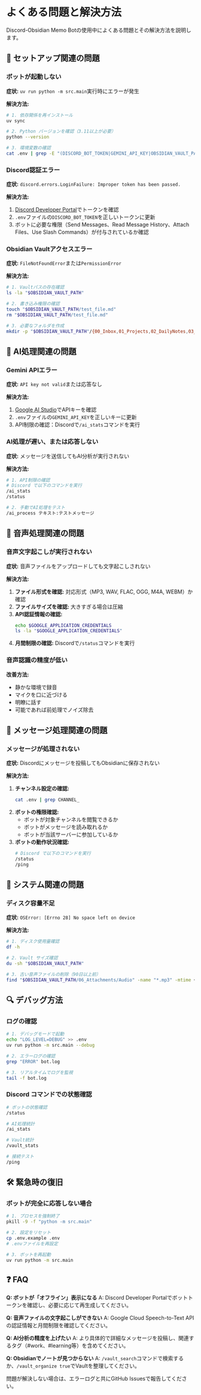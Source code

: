 # よくある問題と解決方法

Discord-Obsidian Memo Botの使用中によくある問題とその解決方法を説明します。

## 🚀 セットアップ関連の問題

### ボットが起動しない

**症状:** `uv run python -m src.main`実行時にエラーが発生

**解決方法:**
```bash
# 1. 依存関係を再インストール
uv sync

# 2. Python バージョンを確認（3.11以上が必要）
python --version

# 3. 環境変数の確認
cat .env | grep -E "(DISCORD_BOT_TOKEN|GEMINI_API_KEY|OBSIDIAN_VAULT_PATH)"
```

### Discord認証エラー

**症状:** `discord.errors.LoginFailure: Improper token has been passed.`

**解決方法:**
1. [Discord Developer Portal](https://discord.com/developers/applications)でトークンを確認
2. `.env`ファイルの`DISCORD_BOT_TOKEN`を正しいトークンに更新
3. ボットに必要な権限（Send Messages、Read Message History、Attach Files、Use Slash Commands）が付与されているか確認

### Obsidian Vaultアクセスエラー

**症状:** `FileNotFoundError`または`PermissionError`

**解決方法:**
```bash
# 1. Vaultパスの存在確認
ls -la "$OBSIDIAN_VAULT_PATH"

# 2. 書き込み権限の確認
touch "$OBSIDIAN_VAULT_PATH/test_file.md"
rm "$OBSIDIAN_VAULT_PATH/test_file.md"

# 3. 必要なフォルダを作成
mkdir -p "$OBSIDIAN_VAULT_PATH"/{00_Inbox,01_Projects,02_DailyNotes,03_Ideas,04_Archive,05_Resources,06_Finance,07_Tasks,08_Health,99_Meta}
```

## 🤖 AI処理関連の問題

### Gemini APIエラー

**症状:** `API key not valid`または応答なし

**解決方法:**
1. [Google AI Studio](https://aistudio.google.com/)でAPIキーを確認
2. `.env`ファイルの`GEMINI_API_KEY`を正しいキーに更新
3. API制限の確認：Discordで`/ai_stats`コマンドを実行

### AI処理が遅い、または応答しない

**症状:** メッセージを送信してもAI分析が実行されない

**解決方法:**
```bash
# 1. API制限の確認
# Discord で以下のコマンドを実行
/ai_stats
/status

# 2. 手動でAI処理をテスト
/ai_process テキスト:テストメッセージ
```

## 🎤 音声処理関連の問題

### 音声文字起こしが実行されない

**症状:** 音声ファイルをアップロードしても文字起こしされない

**解決方法:**
1. **ファイル形式を確認:** 対応形式（MP3, WAV, FLAC, OGG, M4A, WEBM）か確認
2. **ファイルサイズを確認:** 大きすぎる場合は圧縮
3. **API認証情報の確認:**
   ```bash
   echo $GOOGLE_APPLICATION_CREDENTIALS
   ls -la "$GOOGLE_APPLICATION_CREDENTIALS"
   ```
4. **月間制限の確認:** Discordで`/status`コマンドを実行

### 音声認識の精度が低い

**改善方法:**
- 静かな環境で録音
- マイクを口に近づける
- 明瞭に話す
- 可能であれば前処理でノイズ除去

## 📝 メッセージ処理関連の問題

### メッセージが処理されない

**症状:** Discordにメッセージを投稿してもObsidianに保存されない

**解決方法:**
1. **チャンネル設定の確認:**
   ```bash
   cat .env | grep CHANNEL_
   ```
2. **ボットの権限確認:**
   - ボットが対象チャンネルを閲覧できるか
   - ボットがメッセージを読み取れるか
   - ボットが当該サーバーに参加しているか
3. **ボットの動作状況確認:**
   ```bash
   # Discord で以下のコマンドを実行
   /status
   /ping
   ```

## 🔧 システム関連の問題

### ディスク容量不足

**症状:** `OSError: [Errno 28] No space left on device`

**解決方法:**
```bash
# 1. ディスク使用量確認
df -h

# 2. Vault サイズ確認
du -sh "$OBSIDIAN_VAULT_PATH"

# 3. 古い音声ファイルの削除（90日以上前）
find "$OBSIDIAN_VAULT_PATH/06_Attachments/Audio" -name "*.mp3" -mtime +90 -delete
```

## 🔍 デバッグ方法

### ログの確認

```bash
# 1. デバッグモードで起動
echo "LOG_LEVEL=DEBUG" >> .env
uv run python -m src.main --debug

# 2. エラーログの確認
grep "ERROR" bot.log

# 3. リアルタイムでログを監視
tail -f bot.log
```

### Discord コマンドでの状態確認

```bash
# ボットの状態確認
/status

# AI処理統計
/ai_stats

# Vault統計
/vault_stats

# 接続テスト
/ping
```

## 🛠️ 緊急時の復旧

### ボットが完全に応答しない場合

```bash
# 1. プロセスを強制終了
pkill -9 -f "python -m src.main"

# 2. 設定をリセット
cp .env.example .env
# .envファイルを再設定

# 3. ボットを再起動
uv run python -m src.main
```

## ❓ FAQ

**Q: ボットが「オフライン」表示になる**
A: Discord Developer Portalでボットトークンを確認し、必要に応じて再生成してください。

**Q: 音声ファイルの文字起こしができない**
A: Google Cloud Speech-to-Text APIの認証情報と月間制限を確認してください。

**Q: AI分析の精度を上げたい**
A: より具体的で詳細なメッセージを投稿し、関連するタグ（#work、#learning等）を含めてください。

**Q: Obsidianでノートが見つからない**
A: `/vault_search`コマンドで検索するか、`/vault_organize true`でVaultを整理してください。

問題が解決しない場合は、エラーログと共にGitHub Issuesで報告してください。
